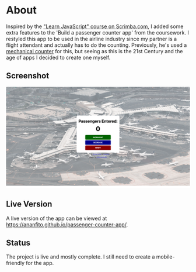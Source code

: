 # About
Inspired by the ["Learn JavaScript" course on Scrimba.com](https://scrimba.com/learn/learnjavascript), I added some extra features to the 'Build a passenger counter app' from the coursework. I restyled this app to be used in the airline industry since my partner is a flight attendant and actually has to do the counting. Previously, he's used a [mechanical counter](https://en.wikipedia.org/wiki/Mechanical_counter) for this, but seeing as this is the 21st Century and the age of apps I decided to create one myself.

## Screenshot

![screenshot of desktop version of the app](./screenshot-desktop.png)

## Live Version

A live version of the app can be viewed at https://ananfito.github.io/passenger-counter-app/.

## Status

The project is live and mostly complete. I still need to create a mobile-friendly for the app.
